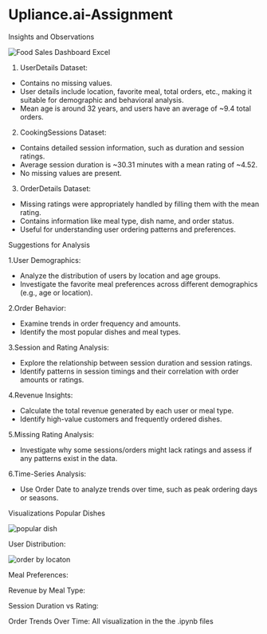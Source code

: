 # Upliance.ai-Assignment

Insights and Observations

![Food Sales Dashboard Excel](https://github.com/user-attachments/assets/078a9ce1-6165-458f-9638-0112e9b19d6c)

1. UserDetails Dataset:
- Contains no missing values.
- User details include location, favorite meal, total orders, etc., making it suitable for demographic and behavioral analysis.
- Mean age is around 32 years, and users have an average of ~9.4 total orders.

2. CookingSessions Dataset:
- Contains detailed session information, such as duration and session ratings.
- Average session duration is ~30.31 minutes with a mean rating of ~4.52.
- No missing values are present.

3. OrderDetails Dataset:
- Missing ratings were appropriately handled by filling them with the mean rating.
- Contains information like meal type, dish name, and order status.
- Useful for understanding user ordering patterns and preferences.


Suggestions for Analysis

1.User Demographics:
- Analyze the distribution of users by location and age groups.
- Investigate the favorite meal preferences across different demographics (e.g., age or location).

2.Order Behavior:
- Examine trends in order frequency and amounts.
- Identify the most popular dishes and meal types.

3.Session and Rating Analysis:
- Explore the relationship between session duration and session ratings.
- Identify patterns in session timings and their correlation with order amounts or ratings.

4.Revenue Insights:
- Calculate the total revenue generated by each user or meal type.
- Identify high-value customers and frequently ordered dishes.

5.Missing Rating Analysis:
- Investigate why some sessions/orders might lack ratings and assess if any patterns exist in the data.

6.Time-Series Analysis:
- Use Order Date to analyze trends over time, such as peak ordering days or seasons.


Visualizations
Popular Dishes 

![popular dish](https://github.com/user-attachments/assets/e7e981d1-7c66-44d2-ae84-e0256673cd59)



User Distribution:

![order by locaton](https://github.com/user-attachments/assets/4cf3ebb2-89f2-4836-9d8c-fb2cfdc85fc9)

Meal Preferences:

Revenue by Meal Type:

Session Duration vs Rating:

Order Trends Over Time: All visualization in the the .ipynb files


